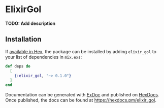 # ElixirGol

**TODO: Add description**

## Installation

If [available in Hex](https://hex.pm/docs/publish), the package can be installed
by adding `elixir_gol` to your list of dependencies in `mix.exs`:

```elixir
def deps do
  [
    {:elixir_gol, "~> 0.1.0"}
  ]
end
```

Documentation can be generated with [ExDoc](https://github.com/elixir-lang/ex_doc)
and published on [HexDocs](https://hexdocs.pm). Once published, the docs can
be found at <https://hexdocs.pm/elixir_gol>.


